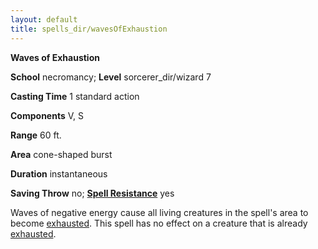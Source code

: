 ```yaml
---
layout: default
title: spells_dir/wavesOfExhaustion
---
```

 **Waves of Exhaustion**

**School** necromancy; **Level** sorcerer_dir/wizard 7

**Casting Time** 1 standard action

**Components** V, S

**Range** 60 ft.

**Area** cone-shaped burst

**Duration** instantaneous

**Saving Throw** no; **[Spell Resistance](../../glossary#_spell-resistance)** yes

Waves of negative energy cause all living creatures in the spell's area to become [exhausted](../../glossary#_exhausted). This spell has no effect on a creature that is already [exhausted](../../glossary#_exhausted).

